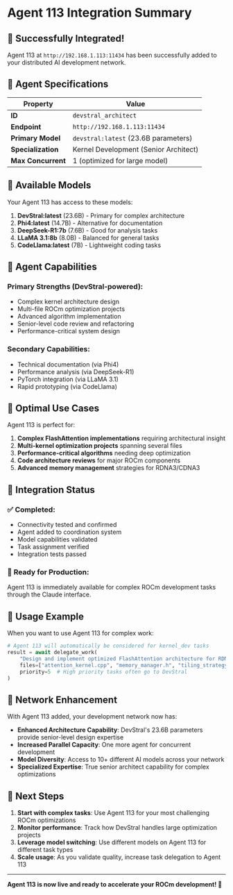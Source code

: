 # Agent 113 Integration Summary

## 🎉 **Successfully Integrated!**

Agent 113 at `http://192.168.1.113:11434` has been successfully added to your distributed AI development network.

## 🤖 **Agent Specifications**

| Property | Value |
|----------|-------|
| **ID** | `devstral_architect` |
| **Endpoint** | `http://192.168.1.113:11434` |
| **Primary Model** | `devstral:latest` (23.6B parameters) |
| **Specialization** | Kernel Development (Senior Architect) |
| **Max Concurrent** | 1 (optimized for large model) |

## 🚀 **Available Models**

Your Agent 113 has access to these models:

1. **DevStral:latest** (23.6B) - Primary for complex architecture
2. **Phi4:latest** (14.7B) - Alternative for documentation 
3. **DeepSeek-R1:7b** (7.6B) - Good for analysis tasks
4. **LLaMA 3.1:8b** (8.0B) - Balanced for general tasks
5. **CodeLlama:latest** (7B) - Lightweight coding tasks

## 💪 **Agent Capabilities**

### **Primary Strengths (DevStral-powered):**
- Complex kernel architecture design
- Multi-file ROCm optimization projects
- Advanced algorithm implementation
- Senior-level code review and refactoring
- Performance-critical system design

### **Secondary Capabilities:**
- Technical documentation (via Phi4)
- Performance analysis (via DeepSeek-R1)
- PyTorch integration (via LLaMA 3.1)
- Rapid prototyping (via CodeLlama)

## 🎯 **Optimal Use Cases**

Agent 113 is perfect for:

1. **Complex FlashAttention implementations** requiring architectural insight
2. **Multi-kernel optimization projects** spanning several files
3. **Performance-critical algorithms** needing deep optimization
4. **Code architecture reviews** for major ROCm components
5. **Advanced memory management** strategies for RDNA3/CDNA3

## 🔧 **Integration Status**

### ✅ **Completed:**
- Connectivity tested and confirmed
- Agent added to coordination system
- Model capabilities validated
- Task assignment verified
- Integration tests passed

### 🚀 **Ready for Production:**
Agent 113 is immediately available for complex ROCm development tasks through the Claude interface.

## 📝 **Usage Example**

When you want to use Agent 113 for complex work:

```python
# Agent 113 will automatically be considered for kernel_dev tasks
result = await delegate_work(
    "Design and implement optimized FlashAttention architecture for RDNA3",
    files=["attention_kernel.cpp", "memory_manager.h", "tiling_strategy.cu"], 
    priority=5  # High priority tasks often go to DevStral
)
```

## 🌟 **Network Enhancement**

With Agent 113 added, your development network now has:

- **Enhanced Architecture Capability**: DevStral's 23.6B parameters provide senior-level design expertise
- **Increased Parallel Capacity**: One more agent for concurrent development
- **Model Diversity**: Access to 10+ different AI models across your network
- **Specialized Expertise**: True senior architect capability for complex optimizations

## 🎯 **Next Steps**

1. **Start with complex tasks**: Use Agent 113 for your most challenging ROCm optimizations
2. **Monitor performance**: Track how DevStral handles large optimization projects
3. **Leverage model switching**: Use different models on Agent 113 for different task types
4. **Scale usage**: As you validate quality, increase task delegation to Agent 113

---

**Agent 113 is now live and ready to accelerate your ROCm development! 🚀**